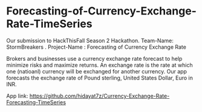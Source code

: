 # Forecasting-of-Currency-Exchange-Rate-TimeSeries

Our submission to HackThisFall Season 2 Hackathon. Team-Name: StormBreakers . 
Project-Name :  Forecasting of Currency Exchange Rate

Brokers and businesses use a currency exchange rate forecast to help minimize risks and maximize returns.
An exchange rate is the rate at which one (natioanl) currency will be exchanged for another currency.
Our app forecasts the exchange rate of Pound sterling, United States Dollar, Euro in INR.

App link: https://github.com/hidayat7z/Currency-Exchange-Rate-Forecasting-TimeSeries

